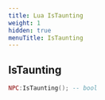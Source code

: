 ```yaml
---
title: Lua IsTaunting
weight: 1
hidden: true
menuTitle: IsTaunting
---
```

## IsTaunting
```lua
NPC:IsTaunting(); -- bool
```